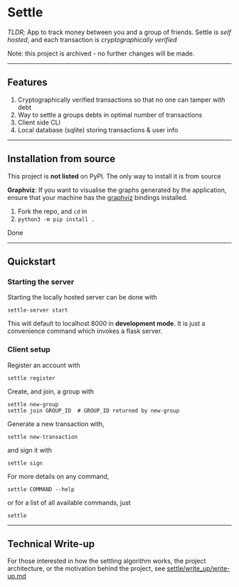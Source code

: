 # Settle

*TLDR;*
App to track money between you and a group of friends.
Settle is *self hosted*, and each transaction is *cryptographically verified*

Note: this project is archived - no further changes will be made.

---
## Features

1) Cryptographically verified transactions so that no one can tamper with debt
2) Way to settle a groups debts in optimal number of transactions
3) Client side CLI
4) Local database (sqlite) storing transactions & user info

---
## Installation from source

This project is **not listed** on PyPI. The only way to install it is from source

**Graphviz**: If you want to visualise the graphs generated by the application, ensure that your machine has the [graphviz](https://graphviz.org/) bindings installed.

1. Fork the repo, and `cd` in
2. `python3 -m pip install .`

Done

---

## Quickstart

### Starting the server

Starting the locally hosted server can be done with

```shell
settle-server start
```

This will default to localhost 8000 in **development mode**. It is just a convenience command which invokes a flask server.

### Client setup

Register an account with 

```shell
settle register
```

Create, and join, a group with

```shell
settle new-group
settle join GROUP_ID  # GROUP_ID returned by new-group
```

Generate a new transaction with,

```shell
settle new-transaction
```

and sign it with

```shell
settle sign
```

For more details on any command,

```shell
settle COMMAND --help
```

or for a list of all available commands, just

```shell
settle
```

---

## Technical Write-up

For those interested in how the settling algorithm works, the project architecture, or the motivation behind the project, see [settle/write_up/write-up.md](https://github.com/tcassar/settle/blob/master/write_up/write-up.md)

